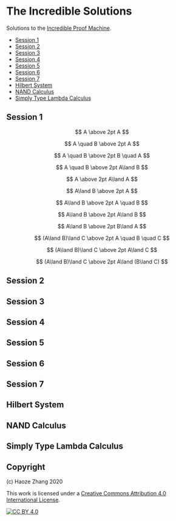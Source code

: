 # The Incredible Solutions

Solutions to the [Incredible Proof Machine](http://incredible.pm/).

- [Session 1](#session-1)
- [Session 2](#session-2)
- [Session 3](#session-3)
- [Session 4](#session-4)
- [Session 5](#session-5)
- [Session 6](#session-6)
- [Session 7](#session-7)
- [Hilbert System](#hilbert-system)
- [NAND Calculus](#nand-calculus)
- [Simply Type Lambda Calculus](#simply-type-lambda-calculus)

## Session 1
<!-- 1.1 -->
$$
A \above 2pt A
$$

<!-- 1.2 -->
$$
A \quad B \above 2pt A
$$

<!-- 1.3 -->
$$
A \quad B \above 2pt B \quad A
$$

<!-- 1.4 -->
$$
A \quad B \above 2pt A\land B
$$

<!-- 1.5 -->
$$
A \above 2pt A\land A
$$

<!-- 1.6 -->
$$
A\land B \above 2pt A
$$

<!-- 1.7 -->
$$
A\land B \above 2pt A \quad B
$$

<!-- 1.8 -->
$$
A\land B \above 2pt A\land B
$$

<!-- 1.9 -->
$$
A\land B \above 2pt B\land A
$$

<!-- 1.10 -->
$$
(A\land B)\land C \above 2pt A \quad B \quad C
$$

<!-- 1.11 -->
$$
(A\land B)\land C \above 2pt A\land C
$$

<!-- 1.12 -->
$$
(A\land B)\land C \above 2pt A\land (B\land C)
$$


## Session 2

## Session 3

## Session 4

## Session 5

## Session 6

## Session 7

## Hilbert System

## NAND Calculus

## Simply Type Lambda Calculus


## Copyright

(c) Haoze Zhang 2020

This work is licensed under a [Creative Commons Attribution 4.0 International
License][cc-by].

[![CC BY 4.0][cc-by-image]][cc-by]

[cc-by]: http://creativecommons.org/licenses/by/4.0/
[cc-by-image]: https://i.creativecommons.org/l/by/4.0/88x31.png
